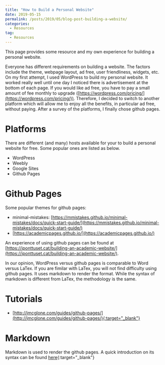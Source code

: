 ```yaml
---
title: "How to Build a Personal Website"
date: 2019-05-15
permalink: /posts/2019/05/blog-post-building-a-website/
categories:
  - Resources
tag:
  - Resources
---
```


This page provides some resource and my own experience for building a personal website.


Everyone has different requirements on building a website. The factors include the theme, webpage layout, ad free, user friendliness, widgets, etc. On my first attempt, I used WordPress to build my personal website. It worked really well until one day I noticed there is advertisement at the bottom of each page. If you would like ad free, you have to pay a small amount of fee monthly to upgrade ([https://wordpress.com/pricing/](https://wordpress.com/pricing/)). 
Therefore, I decided to switch to another platform which will allow me to enjoy all the benefits, in particular ad free, without paying.
After a survey of the platforms, I finally chose github pages. 


# Platforms  
There are different (and many) hosts available for your to build a personal website for free. Some popular ones are listed as below.
* WordPress
* Weebly
* Google Sites
* Github Pages 

# Github Pages
Some popular themes for github pages:
* minimal-mistakes: [https://mmistakes.github.io/minimal-mistakes/docs/quick-start-guide/](https://mmistakes.github.io/minimal-mistakes/docs/quick-start-guide/)
* [https://academicpages.github.io/](https://academicpages.github.io/)

An experience of using github pages can be found at [https://jponttuset.cat/building-an-academic-website/](https://jponttuset.cat/building-an-academic-website/).

In our opinion, WordPress versus github pages is comparable to Word versus LaTex. If you are fimilar with LaTex, you will not find difficulty using github pages. It uses markdown to render the format. While the syntax of markdown is different from LaTex, the methodology is the same.

# Tutorials
* [http://jmcglone.com/guides/github-pages/](http://jmcglone.com/guides/github-pages/){:target="_blank"}

# Markdown
Markdown is used to render the github pages. A quick introduction on its syntax can be found [here](https://github.com/adam-p/markdown-here/wiki/Markdown-Cheatsheet){:target="_blank"}